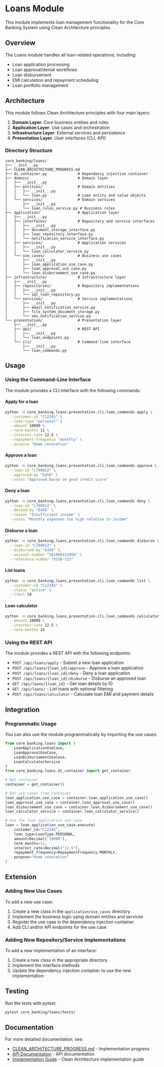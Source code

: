 # Loans Module

This module implements loan management functionality for the Core Banking System using Clean Architecture principles.

## Overview

The Loans module handles all loan-related operations, including:

- Loan application processing
- Loan approval/denial workflows
- Loan disbursement
- EMI calculation and repayment scheduling
- Loan portfolio management

## Architecture

This module follows Clean Architecture principles with four main layers:

1. **Domain Layer**: Core business entities and rules
2. **Application Layer**: Use cases and orchestration
3. **Infrastructure Layer**: External services and persistence
4. **Presentation Layer**: User interfaces (CLI, API)

### Directory Structure

```
core_banking/loans/
├── __init__.py
├── CLEAN_ARCHITECTURE_PROGRESS.md
├── di_container.py              # Dependency injection container
├── domain/                      # Domain layer
│   ├── __init__.py
│   ├── entities/                # Domain entities
│   │   ├── __init__.py
│   │   └── loan.py              # Loan entity and value objects
│   └── services/                # Domain services
│       ├── __init__.py
│       └── loan_rules_service.py # Business rules
├── application/                 # Application layer
│   ├── __init__.py
│   ├── interfaces/              # Repository and service interfaces
│   │   ├── __init__.py
│   │   ├── document_storage_interface.py
│   │   ├── loan_repository_interface.py
│   │   └── notification_service_interface.py
│   ├── services/                # Application services
│   │   ├── __init__.py
│   │   └── loan_calculator_service.py
│   └── use_cases/               # Business use cases
│       ├── __init__.py
│       ├── loan_application_use_case.py
│       ├── loan_approval_use_case.py
│       └── loan_disbursement_use_case.py
├── infrastructure/              # Infrastructure layer
│   ├── __init__.py
│   ├── repositories/            # Repository implementations
│   │   ├── __init__.py
│   │   └── sql_loan_repository.py
│   └── services/                # Service implementations
│       ├── __init__.py
│       ├── email_notification_service.py
│       ├── file_system_document_storage.py
│       └── sms_notification_service.py
└── presentation/                # Presentation layer
    ├── __init__.py
    ├── api/                     # REST API
    │   ├── __init__.py
    │   └── loan_endpoints.py
    └── cli/                     # Command-line interface
        ├── __init__.py
        └── loan_commands.py
```

## Usage

### Using the Command-Line Interface

The module provides a CLI interface with the following commands:

#### Apply for a loan

```bash
python -m core_banking.loans.presentation.cli.loan_commands apply \
  --customer-id "C12345" \
  --loan-type "personal" \
  --amount 10000 \
  --term-months 12 \
  --interest-rate 12.5 \
  --repayment-frequency "monthly" \
  --purpose "Home renovation"
```

#### Approve a loan

```bash
python -m core_banking.loans.presentation.cli.loan_commands approve \
  --loan-id "L789012" \
  --approved-by "E456" \
  --notes "Approved based on good credit score"
```

#### Deny a loan

```bash
python -m core_banking.loans.presentation.cli.loan_commands deny \
  --loan-id "L789012" \
  --denied-by "E456" \
  --reason "Insufficient income" \
  --notes "Monthly expenses too high relative to income"
```

#### Disburse a loan

```bash
python -m core_banking.loans.presentation.cli.loan_commands disburse \
  --loan-id "L789012" \
  --disbursed-by "E456" \
  --account-number "SA1000123456" \
  --reference-number "DISB-123"
```

#### List loans

```bash
python -m core_banking.loans.presentation.cli.loan_commands list \
  --customer-id "C12345" \
  --status "active" \
  --limit 10
```

#### Loan calculator

```bash
python -m core_banking.loans.presentation.cli.loan_commands calculator \
  --amount 10000 \
  --interest-rate 12.5 \
  --term-months 24
```

### Using the REST API

The module provides a REST API with the following endpoints:

- `POST /api/loans/apply` - Submit a new loan application
- `POST /api/loans/{loan_id}/approve` - Approve a loan application
- `POST /api/loans/{loan_id}/deny` - Deny a loan application
- `POST /api/loans/{loan_id}/disburse` - Disburse an approved loan
- `GET /api/loans/{loan_id}` - Get loan details by ID
- `GET /api/loans/` - List loans with optional filtering
- `POST /api/loans/calculator` - Calculate loan EMI and payment details

## Integration

### Programmatic Usage

You can also use the module programmatically by importing the use cases:

```python
from core_banking.loans import (
    LoanApplicationUseCase,
    LoanApprovalUseCase,
    LoanDisbursementUseCase,
    LoanCalculatorService
)
from core_banking.loans.di_container import get_container

# Get container
container = get_container()

# Get use cases from container
loan_application_use_case = container.loan_application_use_case()
loan_approval_use_case = container.loan_approval_use_case()
loan_disbursement_use_case = container.loan_disbursement_use_case()
loan_calculator_service = container.loan_calculator_service()

# Use the loan application use case
loan = loan_application_use_case.execute(
    customer_id="C12345",
    loan_type=LoanType.PERSONAL,
    amount=Decimal("10000"),
    term_months=12,
    interest_rate=Decimal("12.5"),
    repayment_frequency=RepaymentFrequency.MONTHLY,
    purpose="Home renovation"
)
```

## Extension

### Adding New Use Cases

To add a new use case:

1. Create a new class in the `application/use_cases` directory
2. Implement the business logic using domain entities and services
3. Register the use case in the dependency injection container
4. Add CLI and/or API endpoints for the use case

### Adding New Repository/Service Implementations

To add a new implementation of an interface:

1. Create a new class in the appropriate directory
2. Implement the interface methods
3. Update the dependency injection container to use the new implementation

## Testing

Run the tests with pytest:

```bash
pytest core_banking/loans/tests/
```

## Documentation

For more detailed documentation, see:

- [CLEAN_ARCHITECTURE_PROGRESS.md](./CLEAN_ARCHITECTURE_PROGRESS.md) - Implementation progress
- [API Documentation](../documentation/api_guides/loans_api.md) - API documentation
- [Implementation Guide](../documentation/implementation_guides/CLEAN_ARCHITECTURE_IMPLEMENTATION.md) - Clean Architecture implementation guide
